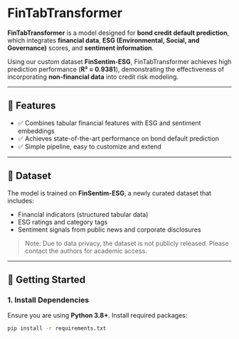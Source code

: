 # FinTabTransformer

**FinTabTransformer** is a model designed for **bond credit default prediction**, which integrates **financial data**, **ESG (Environmental, Social, and Governance)** scores, and **sentiment information**.

Using our custom dataset **FinSentim-ESG**, FinTabTransformer achieves high prediction performance (**R² = 0.9381**), demonstrating the effectiveness of incorporating **non-financial data** into credit risk modeling.

---

## 🔧 Features

- ✅ Combines tabular financial features with ESG and sentiment embeddings  
- ✅ Achieves state-of-the-art performance on bond default prediction  
- ✅ Simple pipeline, easy to customize and extend  

---

## 📁 Dataset

The model is trained on **FinSentim-ESG**, a newly curated dataset that includes:

- Financial indicators (structured tabular data)  
- ESG ratings and category tags  
- Sentiment signals from public news and corporate disclosures  

> Note: Due to data privacy, the dataset is not publicly released. Please contact the authors for academic access.

---

## 🚀 Getting Started

### 1. Install Dependencies

Ensure you are using **Python 3.8+**. Install required packages:

```bash
pip install -r requirements.txt
